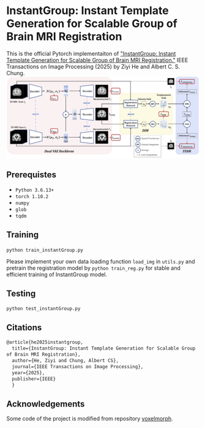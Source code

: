 # InstantGroup: Instant Template Generation for Scalable Group of Brain MRI Registration

This is the official Pytorch implementaiton of ["InstantGroup: Instant Template Generation for Scalable Group of Brain MRI Registration."](https://ieeexplore.ieee.org/document/11080188) IEEE Transactions on Image Processing (2025) by Ziyi He and Albert C. S. Chung.
![](https://github.com/ZYHE-ust/InstantGroup/blob/main/Doc/framework.jpg)

## Prerequistes
- `Python 3.6.13+`
- `torch 1.10.2`
- `numpy`
- `glob`
- `tqdm`

## Training
`python train_instantGroup.py`

Please implement your own data loading function `load_img` in `utils.py` and pretrain the registration model by `python train_reg.py` for stable and efficient training of InstantGroup model.

## Testing
`python test_instantGroup.py`

## Citations
    @article{he2025instantgroup,
      title={InstantGroup: Instant Template Generation for Scalable Group of Brain MRI Registration},
      author={He, Ziyi and Chung, Albert CS},
      journal={IEEE Transactions on Image Processing},
      year={2025},
      publisher={IEEE}
      }

## Acknowledgements
Some code of the project is modified from repository [voxelmorph](https://github.com/voxelmorph/voxelmorph).
